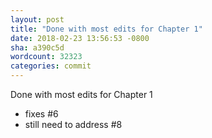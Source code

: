 ```yaml
---
layout: post
title: "Done with most edits for Chapter 1"
date: 2018-02-23 13:56:53 -0800
sha: a390c5d
wordcount: 32323
categories: commit
---
```

Done with most edits for Chapter 1

 - fixes #6
 - still need to address #8
